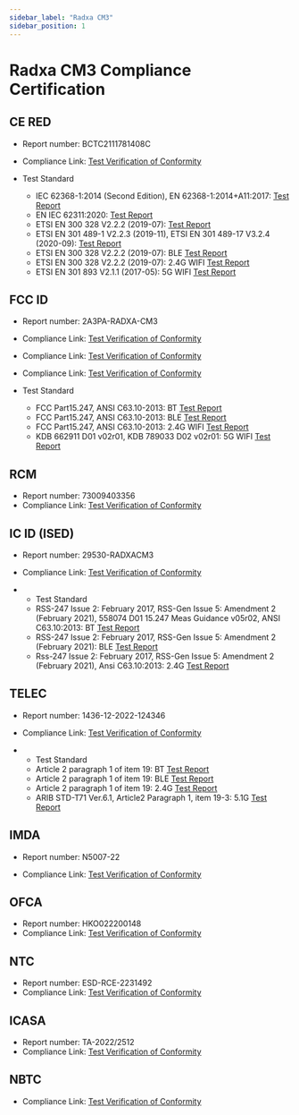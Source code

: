 ```yaml
---
sidebar_label: "Radxa CM3"
sidebar_position: 1
---
```


# Radxa CM3 Compliance Certification

## CE RED

- Report number: BCTC2111781408C

- Compliance Link: [Test Verification of Conformity](https://dl.radxa.com/cm3/compliance/RED/BCTC2111781408C_RM116_D8E32W_RED.pdf)

- Test Standard

  - IEC 62368-1:2014 (Second Edition), EN 62368-1:2014+A11:2017: [Test Report](https://dl.radxa.com/cm3/compliance/RED/BCTC2111658558S_Radxa_CM3_RM116_D8E32W_CE_LVD.pdf)
  - EN IEC 62311:2020: [Test Report](https://dl.radxa.com/cm3/compliance/RED/BCTC2111781408_1E_RM116.pdf)
  - ETSI EN 300 328 V2.2.2 (2019-07): [Test Report](https://dl.radxa.com/cm3/compliance/RED/BCTC2111781408_3E_RM116_D8E32W.pdf)
  - ETSI EN 301 489-1 V2.2.3 (2019-11), ETSI EN 301 489-17 V3.2.4 (2020-09): [Test Report](https://dl.radxa.com/cm3/compliance/RED/BCTC2111781408_2E_RM116.pdf)
  - ETSI EN 300 328 V2.2.2 (2019-07): BLE [Test Report](https://dl.radxa.com/cm3/compliance/RED/BCTC2111781408_4E_RM116_D8E32W_BLE.pdf)
  - ETSI EN 300 328 V2.2.2 (2019-07): 2.4G WIFI [Test Report](https://dl.radxa.com/cm3/compliance/RED/BCTC2111781408_5E_RM116_D8E32W_2.4_WiFi.pdf)
  - ETSI EN 301 893 V2.1.1 (2017-05): 5G WIFI [Test Report](https://dl.radxa.com/cm3/compliance/RED/BCTC2111781408_6E_RM116_D8E32W_5.1G_WIFI.pdf)

## FCC ID

- Report number: 2AЗPA-RADXA-CM3
- Compliance Link: [Test Verification of Conformity](https://dl.radxa.com/cm3/compliance/FCC%20ID/DSS-TC312586.pdf)
- Compliance Link: [Test Verification of Conformity](https://dl.radxa.com/cm3/compliance/FCC%20ID/DTS-TC711512.pdf)
- Compliance Link: [Test Verification of Conformity](https://dl.radxa.com/cm3/compliance/FCC%20ID/NII-TC621757.pdf)

- Test Standard
  - FCC Part15.247, ANSI C63.10-2013: BT [Test Report](https://dl.radxa.com/cm3/compliance/FCC%20ID/BCTC2111202916-1E%20RM116-D8E32W%20%20FCC%20ID%20BT.pdf)
  - FCC Part15.247, ANSI C63.10-2013: BLE [Test Report](https://dl.radxa.com/cm3/compliance/FCC%20ID/BCTC2111202916-2E%20RM116-D8E32W%20%20FCC%20ID%20BLE.pdf)
  - FCC Part15.247, ANSI C63.10-2013: 2.4G WIFI [Test Report](https://dl.radxa.com/cm3/compliance/FCC%20ID/BCTC2111202916-3E%20RM116-D8E32W%20%20FCC%20ID%20WiFi.pdf)
  - KDB 662911 D01 v02r01, KDB 789033 D02 v02r01: 5G WIFI [Test Report](https://dl.radxa.com/cm3/compliance/FCC%20ID/BCTC2111202916-4E%20RM116-D8E32W%20%20WIFI%205.1G.pdf)

## RCM

- Report number: 73009403356
- Compliance Link: [Test Verification of Conformity](https://dl.radxa.com/cm3/compliance/AU_RCM/supplier_declaration_of_conformity_radxa_cm3.pdf)

## IC ID (ISED)

- Report number: 29530-RADXACM3
- Compliance Link: [Test Verification of Conformity](https://dl.radxa.com/cm3/compliance/CA_IC%20ID/BCTC974_ISED_Cert.pdf)

- - Test Standard
  - RSS-247 Issue 2: February 2017, RSS-Gen Issue 5: Amendment 2 (February 2021), 558074 D01 15.247 Meas Guidance v05r02, ANSI C63.10:2013: BT [Test Report](https://dl.radxa.com/cm3/compliance/CA_IC%20ID/BCTC2211166199-1E%20Radxa%20CM3%20IC%20ID%20BT%203M.pdf)
  - RSS-247 Issue 2: February 2017, RSS-Gen Issue 5: Amendment 2 (February 2021): BLE [Test Report](https://dl.radxa.com/cm3/compliance/CA_IC%20ID/BCTC2211166199-2E%20Radxa%20CM3%20IC%20ID%20BLE%201M.pdf)
  - Rss-247 Issue 2: February 2017, RSS-Gen Issue 5: Amendment 2 (February 2021), Ansi C63.10:2013: 2.4G [Test Report](https://dl.radxa.com/cm3/compliance/CA_IC%20ID/BCTC2211166199-3E%20Radxa%20CM3%20IC%20ID%202.4G%20N20.pdf)

## TELEC

- Report number: 1436-12-2022-124346
- Compliance Link: [Test Verification of Conformity](https://dl.radxa.com/cm3/compliance/JP_TELEC/EMC124346%c2%a0Japan%c2%a0Certificate.pdf)

- - Test Standard
  - Article 2 paragraph 1 of item 19: BT [Test Report](<https://dl.radxa.com/cm3/compliance/JP_TELEC/BCTC2211041097-1E%20%20RM116-D8E32W%20TELEC%20BT%203M%20(J).pdf>)
  - Article 2 paragraph 1 of item 19: BLE [Test Report](https://dl.radxa.com/cm3/compliance/JP_TELEC/BCTC2211041097-2E%20%20RM116-D8E32W%20TELEC%20BLE%201M%20X.pdf)
  - Article 2 paragraph 1 of item 19: 2.4G [Test Report](<https://dl.radxa.com/cm3/compliance/JP_TELEC/BCTC2211041097-3E%20%20RM116-D8E32W%20TELEC%202.4G%20N20%20(X).pdf>)
  - ARIB STD-T71 Ver.6.1, Article2 Paragraph 1, item 19-3: 5.1G [Test Report](https://dl.radxa.com/cm3/compliance/JP_TELEC/BCTC2211041097-4E%20%20RM116-D8E32W%20TELEC%205.1G.pdf)

## IMDA

- Report number: N5007-22

- Compliance Link: [Test Verification of Conformity](https://dl.radxa.com/cm3/compliance/SG_IMDA/N5007_22_IDMA_CM3.pdf)

## OFCA

- Report number: HKO022200148
- Compliance Link: [Test Verification of Conformity](https://dl.radxa.com/cm3/compliance/HK_OFCA.pdf)

## NTC

- Report number: ESD-RCE-2231492
- Compliance Link: [Test Verification of Conformity](https://dl.radxa.com/cm3/compliance/PH_NTC.pdf)

## ICASA

- Report number: TA-2022/2512
- Compliance Link: [Test Verification of Conformity](https://dl.radxa.com/cm3/compliance/SA_ICASA.pdf)

## NBTC

- Compliance Link: [Test Verification of Conformity](https://dl.radxa.com/cm3/compliance/TH_NBTC.pdf)
